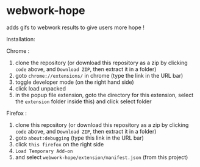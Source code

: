 # webwork-hope

adds gifs to webwork results to give users more hope !

Installation:

Chrome :

1. clone the repository (or download this repository as a zip by clicking `code` above, and `Download ZIP`, then extract it in a folder) 
2. goto `chrome://extensions/` in chrome (type the link in the URL bar)
3. toggle developer mode (on the right hand side)
4. click load unpacked
5. in the popup file extension, goto the directory for this extension, select the `extension` folder inside this) and click select folder

Firefox :
1. clone this repository (or download this repository as a zip by clicking `code` above, and `Download ZIP`, then extract it in a folder)
2. goto `about:debugging` (type this link in the URL bar)
3. click `this firefox` on the right side
3. `Load Temporary Add-on`
4. and select `webwork-hope/extension/manifest.json` (from this project)
